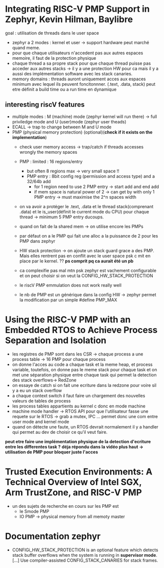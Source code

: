 # Integrating RISC-V PMP Support in Zephyr, Kevin Hilman, Baylibre
goal : utilisation de threads dans le user space 

* zephyr a 2 modes : kernel et user -> support hardware peut marché quand meme.
* pour que chaque utilisateurs n'accedent pas aux autres espaces memoire, il faut de la protection physique
* chaque thread a sa propre stack pour que chaque thread puisse pas acceder aux autres stacks -> il y a une protection HW pour ca mais il y a aussi des implémentation software avec les stack canaries.
* memory domains : threads auront uniquement acces aux espaces minimum avec lequel ils peuvent foncitonnner. (.text, .data, stack) peut etre définit a build time ou a run time en dynamique 

## interesting riscV features 
* multiple modes : M (machine) mode (zephyr kernel will run there) -> full priviledge mode and U (user)mode (zephyr user theads)
* ECALL -> trap to change between M and U mode 
* PMP (physical memory protection) (optional)(**check if it exists on the implementation**)
    * check user memory access -> trap/catch if threads accesses wrongly the memory spaces
    * PMP : limited : 16 regions/entry
        * but often 8 regions max -> very small space !!
        * PMP entry : 8bit config reg (permission and access type) and a 32/64b add 
            * for 1 region need to use 2 PMP entry -> start add and end add
            * if mem space is natural power of 2 -> can get by with only 1 PMP entry -> must maximise the 2^n spaces width
    * on va avoir a protéger le .text, .data et le thread stack(comprenant .data) et le is\_user(définit le current mode du CPU) pour chaque thread -> minimum 5 PMP entry ducoups. 
    * quand on fait de la shared mem -> on utilise encore les PMPs  
    * par défaut on a le PMP qui fait une alloc a la puissance de 2 pour les PMP dans zephyr
    * HW stack protection -> on ajoute un stack guard grace a des PMP. Mais elles rentrent pas en conflit avec le user space psk c mit en place par le kernel. ?? **ps comprit pq ca aurait été un pb** 
    * ca complexifie pas mal mtn psk zephyr est vachement configurable et on peut choisir si on veut la CONFIG\_HW\_STACK\_PROTECTION
    * le riscV PMP emmulation does not work really well 
    
    * le nb de PMP est un générique dans la config HW -> zephyr permet la modification par un simple #define PMP\_MAX 
        
#  Using the RISC-V PMP with an Embedded RTOS to Achieve Process Separation and Isolation
* les registres de PMP sont dans les CSR -> chaque process a une process table -> 16 PMP pour chaque process
* on donne l'acces au code a chaque task et la meme heap, et process variable, toutefois, on donne pas le meme stack pour chaque task et on met une séparation physique entre chaque task qui permet la detection des stack overflows-> RedZone 
* on essaye de catch si on fait une ecriture dans la redzone pour voire sil y a eu un stack overflow 
* a chaque context switch il faut faire un chargement des nouvelles valeurs de tables de process 
* les process tables appartients au kernel c donc en mode machine 
* machine mode handler -> RTOS API pour que l'utilisateur fasse une requete sur le RTOS -> grab a mutex, IPC ... permet donc une com entre user mode and kernel mode
* quand on détecte une faute, un RTOS devrait normalement il y a handler qui permet au dev de choisir ce qu'il veut faire.

**peut etre faire une implémentation physique de la detection d'ecriture entre les differentes task ?**
**déja répondu dans la vidéo plus haut -> utilisation de PMP pour bloquer juste l'acces**

# Trusted Execution Environments: A Technical Overview of Intel SGX, Arm TrustZone, and RISC-V PMP 
* un des sujets de recherche en cours sur les PMP est 
    * le Smode PMP 
    * IO PMP -> physical memory from all memoty master


# Documentation zephyr 

* CONFIGi\_HW\_STACK\_PROTECTION is an optional feature which detects stack buffer overflows when the system is running in **supervisor mode**. [...] Use compiler-assisted CONFIG\_STACK\_CANARIES for stack frames.

